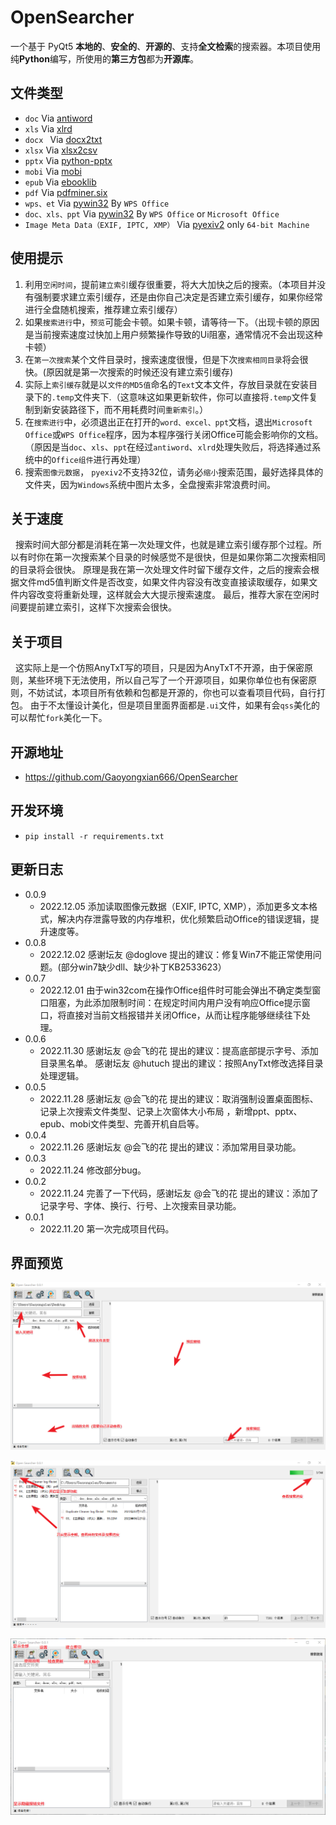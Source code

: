 # OpenSearcher
一个基于 PyQt5 **本地的**、**安全的**、**开源的**、支持**全文检索**的搜索器。本项目使用纯**Python**编写，所使用的**第三方包**都为**开源库**。  

## 文件类型  
* ```doc``` Via [antiword](http://www.winfield.demon.nl/)  
* ```xls``` Via [xlrd](https://github.com/python-excel/xlrd)  
* ```docx ``` Via [docx2txt](https://github.com/ankushshah89/python-docx2txt)  
* ```xlsx``` Via [xlsx2csv](https://github.com/dilshod/xlsx2csv)  
* ```pptx``` Via [python-pptx](https://github.com/scanny/python-pptx)  
* ```mobi``` Via [mobi](https://github.com/iscc/mobi)  
* ```epub``` Via [ebooklib](https://github.com/aerkalov/ebooklib)  
* ```pdf``` Via [pdfminer.six](https://github.com/pdfminer/pdfminer.six)
* ```wps、et``` Via [pywin32](https://github.com/mhammond/pywin32)  By ```WPS Office```
* ```doc、xls、ppt``` Via [pywin32](https://github.com/mhammond/pywin32)  By ```WPS Office``` or ```Microsoft Office```   
* ```Image Meta Data（EXIF, IPTC, XMP）``` Via [pyexiv2](https://github.com/LeoHsiao1/pyexiv2) only ```64-bit Machine```



## 使用提示
1. 利用```空闲时间```，提前```建立索引```缓存很重要，将大大加快之后的搜索。（本项目并没有强制要求建立索引缓存，还是由你自己决定是否建立索引缓存，如果你经常进行全盘随机搜索，推荐建立索引缓存）
2. 如果```搜索进行```中，```预览```可能会卡顿。如果卡顿，请等待一下。（出现卡顿的原因是当前搜索速度过快加上用户频繁操作导致的Ui阻塞，通常情况不会出现这种卡顿）  
3. 在```第一次搜索```某个文件目录时，搜索速度很慢，但是下次```搜索相同目录```将会很快。(原因就是第一次搜索的时候还没有建立索引缓存)  
4. 实际上```索引缓存```就是以```文件的MD5值```命名的```Text```文本文件，存放目录就在安装目录下的```.temp```文件夹下.（这意味这如果更新软件，你可以直接将```.temp```文件复制到新安装路径下，而不用耗费时间```重新索引```。）
5. 在```搜索进行```中，必须退出正在打开的```word、excel、ppt```文档，退出```Microsoft Office```或```WPS Office```程序，因为本程序强行关闭Office可能会影响你的文档。（原因是当```doc```、```xls```、```ppt```在经过```antiword```、```xlrd```处理失败后，将选择通过系统中的```Office组件```进行再处理）
6. 搜索```图像元数据```， ```pyexiv2```不支持32位，请务必```缩小```搜索范围，最好选择具体的文件夹，因为```Windows```系统中图片太多，全盘搜索非常浪费时间。

## 关于速度
&nbsp;&nbsp;搜索时间大部分都是消耗在第一次处理文件，也就是建立索引缓存那个过程。所以有时你在第一次搜索某个目录的时候感觉不是很快，但是如果你第二次搜索相同的目录将会很快。
原理是我在第一次处理文件时留下缓存文件，之后的搜索会根据文件md5值判断文件是否改变，如果文件内容没有改变直接读取缓存，如果文件内容改变将重新处理，这样就会大大提示搜索速度。
最后，推荐大家在空闲时间要提前建立索引，这样下次搜索会很快。


## 关于项目
&nbsp;&nbsp;这实际上是一个仿照AnyTxT写的项目，只是因为AnyTxT不开源，由于保密原则，某些环境下无法使用，所以自己写了一个开源项目，如果你单位也有保密原则，不妨试试，本项目所有依赖和包都是开源的，你也可以查看项目代码，自行打包。 由于不太懂设计美化，但是项目里面界面都是```.ui```文件，如果有会```qss```美化的可以帮忙```fork```美化一下。


## 开源地址
* https://github.com/Gaoyongxian666/OpenSearcher

## 开发环境

* ```pip install -r requirements.txt```


## 更新日志
* 0.0.9
  * 2022.12.05 添加读取图像元数据（EXIF, IPTC, XMP），添加更多文本格式，解决内存泄露导致的内存堆积，优化频繁启动Office的错误逻辑，提升速度等。  
* 0.0.8
  * 2022.12.02 感谢坛友 @doglove 提出的建议：修复Win7不能正常使用问题。(部分win7缺少dll、缺少补丁KB2533623）
* 0.0.7
  * 2022.12.01 由于win32com在操作Office组件时可能会弹出不确定类型窗口阻塞，为此添加限制时间：在规定时间内用户没有响应Office提示窗口，将直接对当前文档报错并关闭Office，从而让程序能够继续往下处理。 
* 0.0.6
  * 2022.11.30 感谢坛友 @会飞的花 提出的建议：提高底部提示字号、添加目录黑名单。 感谢坛友 @hutuch 提出的建议：按照AnyTxt修改选择目录处理逻辑。
* 0.0.5
  * 2022.11.28 感谢坛友 @会飞的花 提出的建议：取消强制设置桌面图标、记录上次搜索文件类型、记录上次窗体大小布局 ，新增ppt、pptx、epub、mobi文件类型、完善开机自启等。   
* 0.0.4
  * 2022.11.26 感谢坛友 @会飞的花 提出的建议：添加常用目录功能。   
* 0.0.3
  * 2022.11.24 修改部分bug。
* 0.0.2
  * 2022.11.24 完善了一下代码，感谢坛友 @会飞的花 提出的建议：添加了记录字号、字体、换行、行号、上次搜索目录功能。 
* 0.0.1
  * 2022.11.20 第一次完成项目代码。  

## 界面预览

![预览图](./icon/Snipaste_2022-11-22_20-41-48.png) 

![预览图](./icon/Snipaste_2022-11-22_20-45-59.png)  

![预览图](./icon/Snipaste_2022-11-22_21-32-19.png)  
